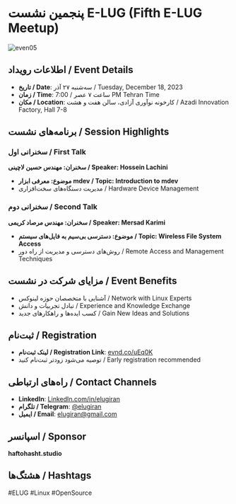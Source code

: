 # پنجمین نشست E-LUG (Fifth E-LUG Meetup)
![even05](event05.jpeg "Optional title")


## اطلاعات رویداد / Event Details
- **تاریخ / Date**: سه‌شنبه ۲۷ آذر / Tuesday, December 18, 2023
- **زمان / Time**: ساعت ۷ عصر / 7:00 PM Tehran Time
- **مکان / Location**: کارخونه نوآوری آزادی، سالن هفت و هشت / Azadi Innovation Factory, Hall 7-8

## برنامه‌های نشست / Session Highlights

### سخنرانی اول / First Talk
**سخنران: مهندس حسین لاچینی / Speaker: Hossein Lachini**
- **موضوع: معرفی ابزار mdev / Topic: Introduction to mdev**
- مدیریت دستگاه‌های سخت‌افزاری / Hardware Device Management

### سخنرانی دوم / Second Talk
**سخنران: مهندس مرصاد کریمی / Speaker: Mersad Karimi**
- **موضوع: دسترسی بی‌سیم به فایل‌های سیستم / Topic: Wireless File System Access**
- روش‌های دسترسی و مدیریت از راه دور / Remote Access and Management Techniques

## مزایای شرکت در نشست / Event Benefits
- آشنایی با متخصصان حوزه لینوکس / Network with Linux Experts
- تبادل تجربیات و دانش / Experience and Knowledge Exchange
- کسب ایده‌ها و راهکارهای جدید / Gain New Ideas and Solutions

## ثبت‌نام / Registration
- **لینک ثبت‌نام / Registration Link**: [evnd.co/uEq0K](https://evnd.co/uEq0K)
- توصیه می‌شود زودتر ثبت‌نام کنید / Early registration recommended

## راه‌های ارتباطی / Contact Channels
- **LinkedIn**: [LinkedIn.com/in/elugiran](https://www.linkedin.com/in/elugiran)
- **تلگرام / Telegram**: [@elugiran](https://t.me/elugiran)
- **ایمیل / Email**: elugiran@gmail.com

## اسپانسر / Sponsor
**haftohasht.studio**

## هشتگ‌ها / Hashtags
#ELUG #Linux #OpenSource
